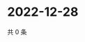 # 2022-12-28

共 0 条

<!-- BEGIN WEIBO -->
<!-- 最后更新时间 Wed Dec 28 2022 17:12:54 GMT+0800 (China Standard Time) -->

<!-- END WEIBO -->
